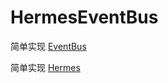 # HermesEventBus
简单实现 [EventBus](https://github.com/JamFF/HermesEventBus/tree/master/eventbus)

简单实现 [Hermes](https://github.com/JamFF/HermesEventBus/tree/master/hermes)